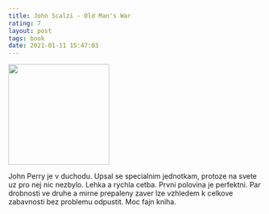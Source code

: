 ```yaml
---
title: John Scalzi - Old Man's War
rating: 7
layout: post
tags: book
date: 2021-01-11 15:47:03
---
```

<img width="200" src="https://i.gr-assets.com/images/S/compressed.photo.goodreads.com/books/1487044882l/51964.jpg" />
<p>
John Perry je v duchodu. Upsal se specialnim jednotkam, protoze na svete uz pro nej nic nezbylo. Lehka a rychla cetba. Prvni polovina je perfektni. Par drobnosti ve druhe a mirne prepaleny zaver lze vzhledem k celkove zabavnosti bez problemu odpustit. Moc fajn kniha.
</p>

